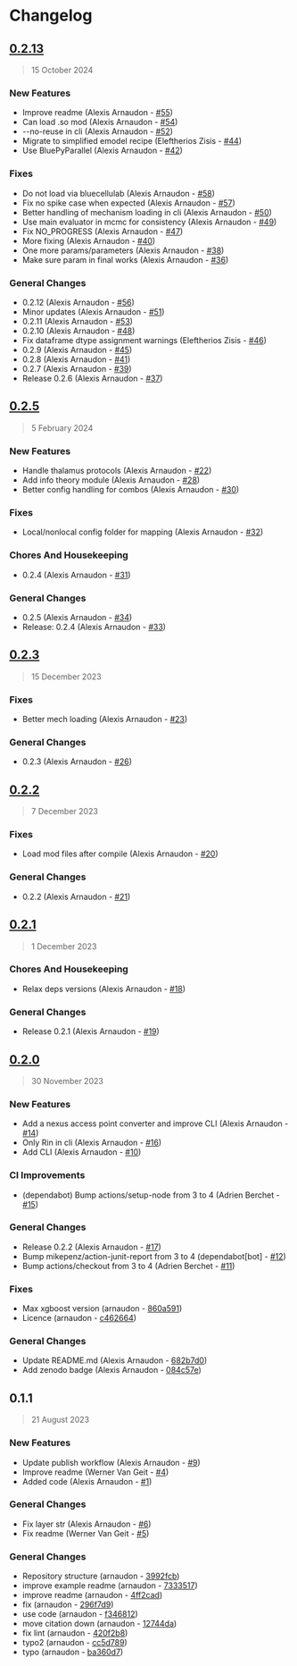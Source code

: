 # Changelog

## [0.2.13](https://github.com/BlueBrain/emodel-generalisation/compare/0.2.5..0.2.13)

> 15 October 2024

### New Features

- Improve readme (Alexis Arnaudon - [#55](https://github.com/BlueBrain/emodel-generalisation/pull/55))
- Can load .so mod (Alexis Arnaudon - [#54](https://github.com/BlueBrain/emodel-generalisation/pull/54))
- --no-reuse in cli (Alexis Arnaudon - [#52](https://github.com/BlueBrain/emodel-generalisation/pull/52))
- Migrate to simplified emodel recipe (Eleftherios Zisis - [#44](https://github.com/BlueBrain/emodel-generalisation/pull/44))
- Use BluePyParallel (Alexis Arnaudon - [#42](https://github.com/BlueBrain/emodel-generalisation/pull/42))

### Fixes

- Do not load via bluecellulab (Alexis Arnaudon - [#58](https://github.com/BlueBrain/emodel-generalisation/pull/58))
- Fix no spike case when expected (Alexis Arnaudon - [#57](https://github.com/BlueBrain/emodel-generalisation/pull/57))
- Better handling of mechanism loading in cli (Alexis Arnaudon - [#50](https://github.com/BlueBrain/emodel-generalisation/pull/50))
- Use main evaluator in mcmc for consistency (Alexis Arnaudon - [#49](https://github.com/BlueBrain/emodel-generalisation/pull/49))
- Fix NO_PROGRESS (Alexis Arnaudon - [#47](https://github.com/BlueBrain/emodel-generalisation/pull/47))
- More fixing (Alexis Arnaudon - [#40](https://github.com/BlueBrain/emodel-generalisation/pull/40))
- One more params/parameters (Alexis Arnaudon - [#38](https://github.com/BlueBrain/emodel-generalisation/pull/38))
- Make sure param in final works (Alexis Arnaudon - [#36](https://github.com/BlueBrain/emodel-generalisation/pull/36))

### General Changes

- 0.2.12 (Alexis Arnaudon - [#56](https://github.com/BlueBrain/emodel-generalisation/pull/56))
- Minor updates (Alexis Arnaudon - [#51](https://github.com/BlueBrain/emodel-generalisation/pull/51))
- 0.2.11 (Alexis Arnaudon - [#53](https://github.com/BlueBrain/emodel-generalisation/pull/53))
- 0.2.10 (Alexis Arnaudon - [#48](https://github.com/BlueBrain/emodel-generalisation/pull/48))
- Fix dataframe dtype assignment warnings (Eleftherios Zisis - [#46](https://github.com/BlueBrain/emodel-generalisation/pull/46))
- 0.2.9 (Alexis Arnaudon - [#45](https://github.com/BlueBrain/emodel-generalisation/pull/45))
- 0.2.8 (Alexis Arnaudon - [#41](https://github.com/BlueBrain/emodel-generalisation/pull/41))
- 0.2.7 (Alexis Arnaudon - [#39](https://github.com/BlueBrain/emodel-generalisation/pull/39))
- Release 0.2.6 (Alexis Arnaudon - [#37](https://github.com/BlueBrain/emodel-generalisation/pull/37))

## [0.2.5](https://github.com/BlueBrain/emodel-generalisation/compare/0.2.3..0.2.5)

> 5 February 2024

### New Features

- Handle thalamus protocols (Alexis Arnaudon - [#22](https://github.com/BlueBrain/emodel-generalisation/pull/22))
- Add info theory module (Alexis Arnaudon - [#28](https://github.com/BlueBrain/emodel-generalisation/pull/28))
- Better config handling for combos (Alexis Arnaudon - [#30](https://github.com/BlueBrain/emodel-generalisation/pull/30))

### Fixes

- Local/nonlocal config folder for mapping (Alexis Arnaudon - [#32](https://github.com/BlueBrain/emodel-generalisation/pull/32))

### Chores And Housekeeping

- 0.2.4 (Alexis Arnaudon - [#31](https://github.com/BlueBrain/emodel-generalisation/pull/31))

### General Changes

- 0.2.5 (Alexis Arnaudon - [#34](https://github.com/BlueBrain/emodel-generalisation/pull/34))
- Release: 0.2.4 (Alexis Arnaudon - [#33](https://github.com/BlueBrain/emodel-generalisation/pull/33))

## [0.2.3](https://github.com/BlueBrain/emodel-generalisation/compare/0.2.2..0.2.3)

> 15 December 2023

### Fixes

- Better mech loading (Alexis Arnaudon - [#23](https://github.com/BlueBrain/emodel-generalisation/pull/23))

### General Changes

- 0.2.3 (Alexis Arnaudon - [#26](https://github.com/BlueBrain/emodel-generalisation/pull/26))

## [0.2.2](https://github.com/BlueBrain/emodel-generalisation/compare/0.2.1..0.2.2)

> 7 December 2023

### Fixes

- Load mod files after compile (Alexis Arnaudon - [#20](https://github.com/BlueBrain/emodel-generalisation/pull/20))

### General Changes

- 0.2.2 (Alexis Arnaudon - [#21](https://github.com/BlueBrain/emodel-generalisation/pull/21))

## [0.2.1](https://github.com/BlueBrain/emodel-generalisation/compare/0.2.0..0.2.1)

> 1 December 2023

### Chores And Housekeeping

- Relax deps versions (Alexis Arnaudon - [#18](https://github.com/BlueBrain/emodel-generalisation/pull/18))

### General Changes

- Release 0.2.1 (Alexis Arnaudon - [#19](https://github.com/BlueBrain/emodel-generalisation/pull/19))

## [0.2.0](https://github.com/BlueBrain/emodel-generalisation/compare/0.1.1..0.2.0)

> 30 November 2023

### New Features

- Add a nexus access point converter and improve CLI (Alexis Arnaudon - [#14](https://github.com/BlueBrain/emodel-generalisation/pull/14))
- Only Rin in cli (Alexis Arnaudon - [#16](https://github.com/BlueBrain/emodel-generalisation/pull/16))
- Add CLI (Alexis Arnaudon - [#10](https://github.com/BlueBrain/emodel-generalisation/pull/10))

### CI Improvements

- (dependabot) Bump actions/setup-node from 3 to 4 (Adrien Berchet - [#15](https://github.com/BlueBrain/emodel-generalisation/pull/15))

### General Changes

- Release 0.2.2 (Alexis Arnaudon - [#17](https://github.com/BlueBrain/emodel-generalisation/pull/17))
- Bump mikepenz/action-junit-report from 3 to 4 (dependabot[bot] - [#12](https://github.com/BlueBrain/emodel-generalisation/pull/12))
- Bump actions/checkout from 3 to 4 (Adrien Berchet - [#11](https://github.com/BlueBrain/emodel-generalisation/pull/11))

### Fixes

- Max xgboost version (arnaudon - [860a591](https://github.com/BlueBrain/emodel-generalisation/commit/860a591106febd4ea43b23c7fdac29b23964f96d))
- Licence (arnaudon - [c462664](https://github.com/BlueBrain/emodel-generalisation/commit/c4626640639f285259072198e841df59c453982b))

### General Changes

- Update README.md (Alexis Arnaudon - [682b7d0](https://github.com/BlueBrain/emodel-generalisation/commit/682b7d000c32e1181ff5719dbcae17c3579528a8))
- Add zenodo badge (Alexis Arnaudon - [084c57e](https://github.com/BlueBrain/emodel-generalisation/commit/084c57e46ac2ed4ef57dc4f5afbd3e534b8d0ac8))

## 0.1.1

> 21 August 2023

### New Features

- Update publish workflow (Alexis Arnaudon - [#9](https://github.com/BlueBrain/emodel-generalisation/pull/9))
- Improve readme (Werner Van Geit - [#4](https://github.com/BlueBrain/emodel-generalisation/pull/4))
- Added code (Alexis Arnaudon - [#1](https://github.com/BlueBrain/emodel-generalisation/pull/1))

### General Changes

- Fix layer str (Alexis Arnaudon - [#6](https://github.com/BlueBrain/emodel-generalisation/pull/6))
- Fix readme (Werner Van Geit - [#5](https://github.com/BlueBrain/emodel-generalisation/pull/5))

### General Changes

- Repository structure (arnaudon - [3992fcb](https://github.com/BlueBrain/emodel-generalisation/commit/3992fcba8e999c905cad7bb5b9b7301b54a74a1d))
- improve example readme (arnaudon - [7333517](https://github.com/BlueBrain/emodel-generalisation/commit/73335174bc3be6cee76c2b3a61f1740ca05b99fc))
- improve readme (arnaudon - [4ff2cad](https://github.com/BlueBrain/emodel-generalisation/commit/4ff2cad3a6876343f24250a72566bfa6172016bb))
- fix (arnaudon - [296f7d9](https://github.com/BlueBrain/emodel-generalisation/commit/296f7d985d4d0a99fdfd3d4e2e70a79c3dcf6ed4))
- use code (arnaudon - [f346812](https://github.com/BlueBrain/emodel-generalisation/commit/f346812a386e05a85ff568bfc4bf402d8e2d5dd2))
- move citation down (arnaudon - [12744da](https://github.com/BlueBrain/emodel-generalisation/commit/12744da4580d04a66b585afded40b024e3e1dd6d))
- fix lint (arnaudon - [420f2b8](https://github.com/BlueBrain/emodel-generalisation/commit/420f2b8501f330e73718ad0e29f6f5fdaca006d5))
- typo2 (arnaudon - [cc5d789](https://github.com/BlueBrain/emodel-generalisation/commit/cc5d789b98badcff3c7cd1385000a0a2db633972))
- typo (arnaudon - [ba360d7](https://github.com/BlueBrain/emodel-generalisation/commit/ba360d7289e42883b39b56c1609fe043728738b3))
